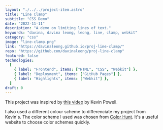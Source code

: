 ```yaml
---
layout: "./../../project-item.astro"
title: "Line Clamp"
subtitle: "CSS Demo"
date: "2022-11-11"
description: "A demo on limiting lines of text."
keywords: "davina, davina leong, leong, line, clamp, webkit"
category: "css"
image: "line-clamp.png"
link: "https://davinaleong.github.io/proj-line-clamp/"
repo: "https://github.com/davinaleong/proj-line-clamp"
featured: false
technologies:
  [
    { label: "Frontend", items: ["HTML", "CSS", "Webkit"] },
    { label: "Deployment", items: ["GitHub Pages"] },
    { label: "Highlights", items: ["Webkit"] },
  ]
draft: 0
---
```


This project was inspired by [this video](https://www.youtube.com/watch?v=b6iVByCOx8A) by Kevin Powell.

I also used a different colour scheme to differenciate my project from Kevin's. The color scheme I used was chosen from [Color Hunt](https://colorhunt.co/). It's a useful website to choose color schemes quickly.
